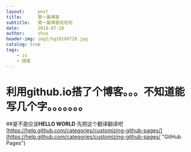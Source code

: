 ```yaml
---
layout:     post
title:      第一篇博客
subtitle:   第一篇博客啦啦啦
date:       2018-07-20
author:     shuo
header-img: img2/bg20180720.jpg
catalog: true
tags:
    - zs
    - 随笔
---
```




# 利用github.io搭了个博客。。。不知道能写几个字。。。。。。。
##是不是应该**HELLO WORLD**
先把这个翻译翻译吧
[https://help.github.com/categories/customizing-github-pages/](https://help.github.com/categories/customizing-github-pages/ "GitHub Pages")

